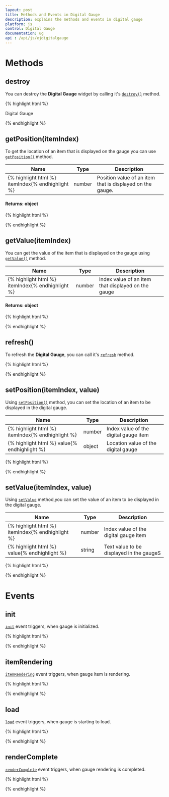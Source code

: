 ```yaml
---
layout: post
title: Methods and Events in Digital Gauge
description: explains the methods and events in digital gauge
platform: js
control: Digital Gauge
documentation: ug
api : /api/js/ejdigitalgauge
---
```


# Methods

## destroy

You can destroy the **Digital Gauge** widget by calling it's [`destroy()`](../api/ejdigitalgauge#methods:destroy) method.

{% highlight html %}

<div id="DigitalGauge1">Digital Gauge</div> 

<script>
$("#DigitalGauge1").ejDigitalGauge();
var graphObj = $("#DigitalGauge1").data("ejDigitalGauge");
graphObj.destroy();
</script>

{% endhighlight %}

## getPosition(itemIndex)

To get the location of an item that is displayed on the gauge you can use [`getPosition()`](../api/ejdigitalgauge#methods:getposition) method.

<table class="params">
<thead>
<tr>
<th>Name</th>
<th>Type</th>
<th class="last">Description</th>
</tr>
</thead>
<tbody>
<tr>
<td class="name">{% highlight html %}
itemIndex{% endhighlight %}</td>
<td class="type"><span class="param-type">number</span></td>
<td class="description last">Position value of an item that is displayed on the gauge.</td>
</tr>
</tbody>
</table>

#### Returns: object

{% highlight html %}
 
<div id="DigitalGauge1"></div> 
 
<script>
$("#DigitalGauge1").ejDigitalGauge();
var DigitalGaugeObj = $("#DigitalGauge1").data("ejDigitalGauge");
DigitalGaugeObj.getPosition(0); 
</script>

{% endhighlight %}

## getValue(itemIndex)

You can get the value of the item that is displayed on the gauge using [`getValue()`](../api/ejdigitalgauge#methods:getvalue) method.

<table class="params">
<thead>
<tr>
<th>Name</th>
<th>Type</th>
<th class="last">Description</th>
</tr>
</thead>
<tbody>
<tr>
<td class="name">{% highlight html %}
itemIndex{% endhighlight %}</td>
<td class="type"><span class="param-type">number</span></td>
<td class="description last">Index value of an item that displayed on the gauge</td>
</tr>
</tbody>
</table>

#### Returns: object

{% highlight html %}
 
<div id="DigitalGauge1"></div> 
 
<script>
$("#DigitalGauge1").ejDigitalGauge();
var DigitalGaugeObj = $("#DigitalGauge1").data("ejDigitalGauge");
DigitalGaugeObj.getValue(0);    
</script>

{% endhighlight %}

## refresh()

To refresh the **Digital Gauge**, you can call it's [`refresh`](../api/ejdigitalgauge#methods:refresh) method.

{% highlight html %}
 
<div id="DigitalGauge1"></div> 
 
<script>
$("#DigitalGauge1").ejDigitalGauge();
var GaugeObj = $("#DigitalGauge1").data("ejDigitalGauge");
GaugeObj.refresh();
</script>     

{% endhighlight %}

## setPosition(itemIndex, value)

Using [`setPosition()`](../api/ejdigitalgauge#methods:setposition) method, you can set the location of an item to be displayed in the digital gauge.

<table class="params">
<thead>
<tr>
<th>Name</th>
<th>Type</th>
<th class="last">Description</th>
</tr>
</thead>
<tbody>
<tr>
<td class="name">{% highlight html %}
itemIndex{% endhighlight %}</td>
<td class="type"><span class="param-type">number</span></td>
<td class="description last">Index value of the digital gauge item</td>
</tr>
<tr>
<td class="name">{% highlight html %}
value{% endhighlight %}</td>
<td class="type"><span class="param-type">object</span></td>
<td class="description last">Location value of the digital gauge</td>
</tr>
</tbody>
</table>

{% highlight html %}
 
<div id="DigitalGauge1"></div> 
 
<script>
$("#DigitalGauge1").ejDigitalGauge();
var DigitalGaugeObj = $("#DigitalGauge1").data("ejDigitalGauge");
DigitalGaugeObj.setPosition(0,{ x:50, y:40 });  
</script>

{% endhighlight %}

## setValue(itemIndex, value)

Using [`setValue`](../api/ejdigitalgauge#methods:setvalue) method,you can set the value of an item to be displayed in the digital gauge. 

<table class="params">
<thead>
<tr>
<th>Name</th>
<th>Type</th>
<th class="last">Description</th>
</tr>
</thead>
<tbody>
<tr>
<td class="name">{% highlight html %}
itemIndex{% endhighlight %}</td>
<td class="type"><span class="param-type">number</span></td>
<td class="description last">Index value of the digital gauge item</td>
</tr>
<tr>
<td class="name">{% highlight html %}
value{% endhighlight %}</td>
<td class="type"><span class="param-type">string</span></td>
<td class="description last">Text value to be displayed in the gaugeS</td>
</tr>
</tbody>
</table>

{% highlight html %}
 
<div id="DigitalGauge1"></div> 
 
<script>
$("#DigitalGauge1").ejDigitalGauge();
var DigitalGaugeObj = $("#DigitalGauge1").data("ejDigitalGauge");
DigitalGaugeObj.setValue(0,"Welcome");
</script>

{% endhighlight %}

# Events

## init

[`init`](../api/ejdigitalgauge#events:init) event triggers, when gauge is initialized.

{% highlight html %}
 
<div id="DigitalCore"></div> 
 
<script>
$("#DigitalCore").ejDigitalGauge({
   init: function (args) {}
});      
</script>

{% endhighlight %}

## itemRendering

[`itemRendering`](../api/ejdigitalgauge#events:itemrendering) event triggers, when gauge item is rendering.

{% highlight html %}
 
<div id="DigitalCore"></div> 
 
<script>
$("#DigitalCore").ejDigitalGauge({
   itemRendering: function (args) {}
});      
</script>

{% endhighlight %}

## load

[`load`](../api/ejdigitalgauge#events:load) event triggers, when gauge is starting to load.

{% highlight html %}
 
<div id="DigitalCore"></div> 
 
<script>
$("#DigitalCore").ejDigitalGauge({
   load: function (args) {}
});      
</script>

{% endhighlight %}

## renderComplete

[`renderComplete`](../api/ejdigitalgauge#events:rendercomplete) event triggers, when gauge rendering is completed. 

{% highlight html %}
 
<div id="DigitalCore"></div> 
 
<script>
$("#DigitalCore").ejDigitalGauge({
   renderComplete: function (args) {}
});       
</script>

{% endhighlight %}




